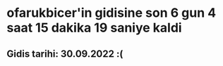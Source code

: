 # ofarukbicer'in gidisine son 6 gun 4 saat 15 dakika 19 saniye kaldi

## Gidis tarihi: 30.09.2022 :(